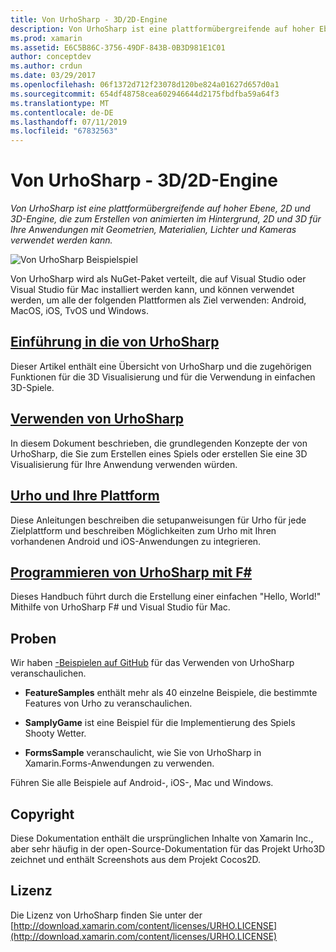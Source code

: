 ```yaml
---
title: Von UrhoSharp - 3D/2D-Engine
description: Von UrhoSharp ist eine plattformübergreifende auf hoher Ebene 3D- und 2D-spielen-Engine, die zum Erstellen von animierten im Hintergrund, 2D und 3D für Ihre Anwendungen mit Geometrien, Materialien, Lichter und Kameras verwendet werden kann.
ms.prod: xamarin
ms.assetid: E6C5B86C-3756-49DF-843B-0B3D981E1C01
author: conceptdev
ms.author: crdun
ms.date: 03/29/2017
ms.openlocfilehash: 06f1372d712f23078d120be824a01627d657d0a1
ms.sourcegitcommit: 654df48758cea602946644d2175fbdfba59a64f3
ms.translationtype: MT
ms.contentlocale: de-DE
ms.lasthandoff: 07/11/2019
ms.locfileid: "67832563"
---
```

# <a name="urhosharp---3d2d-engine"></a>Von UrhoSharp - 3D/2D-Engine

_Von UrhoSharp ist eine plattformübergreifende auf hoher Ebene, 2D und 3D-Engine, die zum Erstellen von animierten im Hintergrund, 2D und 3D für Ihre Anwendungen mit Geometrien, Materialien, Lichter und Kameras verwendet werden kann._

![Von UrhoSharp Beispielspiel](images/video.gif)

Von UrhoSharp wird als NuGet-Paket verteilt, die auf Visual Studio oder Visual Studio für Mac installiert werden kann, und können verwendet werden, um alle der folgenden Plattformen als Ziel verwenden: Android, MacOS, iOS, TvOS und Windows.

## <a name="introduction-to-urhosharpgraphics-gamesurhosharpintroductionmd"></a>[Einführung in die von UrhoSharp](~/graphics-games/urhosharp/introduction.md)

Dieser Artikel enthält eine Übersicht von UrhoSharp und die zugehörigen Funktionen für die 3D Visualisierung und für die Verwendung in einfachen 3D-Spiele.

## <a name="using-urhosharpgraphics-gamesurhosharpusingmd"></a>[Verwenden von UrhoSharp](~/graphics-games/urhosharp/using.md)

In diesem Dokument beschrieben, die grundlegenden Konzepte der von UrhoSharp, die Sie zum Erstellen eines Spiels oder erstellen Sie eine 3D Visualisierung für Ihre Anwendung verwenden würden.

## <a name="urho-and-your-platformgraphics-gamesurhosharpplatformindexmd"></a>[Urho und Ihre Plattform](~/graphics-games/urhosharp/platform/index.md)

Diese Anleitungen beschreiben die setupanweisungen für Urho für jede Zielplattform und beschreiben Möglichkeiten zum Urho mit Ihren vorhandenen Android und iOS-Anwendungen zu integrieren.

## <a name="programming-urhosharp-with-fgraphics-gamesurhosharpfsharpmd"></a>[Programmieren von UrhoSharp mit F#](~/graphics-games/urhosharp/fsharp.md)

Dieses Handbuch führt durch die Erstellung einer einfachen "Hello, World!" Mithilfe von UrhoSharp F# und Visual Studio für Mac.

## <a name="samples"></a>Proben

Wir haben [-Beispielen auf GitHub](https://github.com/xamarin/urho-samples) für das Verwenden von UrhoSharp veranschaulichen.

- **FeatureSamples** enthält mehr als 40 einzelne Beispiele, die bestimmte Features von Urho zu veranschaulichen.

- **SamplyGame** ist eine Beispiel für die Implementierung des Spiels Shooty Wetter.

- **FormsSample** veranschaulicht, wie Sie von UrhoSharp in Xamarin.Forms-Anwendungen zu verwenden.

Führen Sie alle Beispiele auf Android-, iOS-, Mac und Windows.

## <a name="copyright"></a>Copyright

Diese Dokumentation enthält die ursprünglichen Inhalte von Xamarin Inc., aber sehr häufig in der open-Source-Dokumentation für das Projekt Urho3D zeichnet und enthält Screenshots aus dem Projekt Cocos2D.

## <a name="license"></a>Lizenz

Die Lizenz von UrhoSharp finden Sie unter der [http://download.xamarin.com/content/licenses/URHO.LICENSE](http://download.xamarin.com/content/licenses/URHO.LICENSE)
